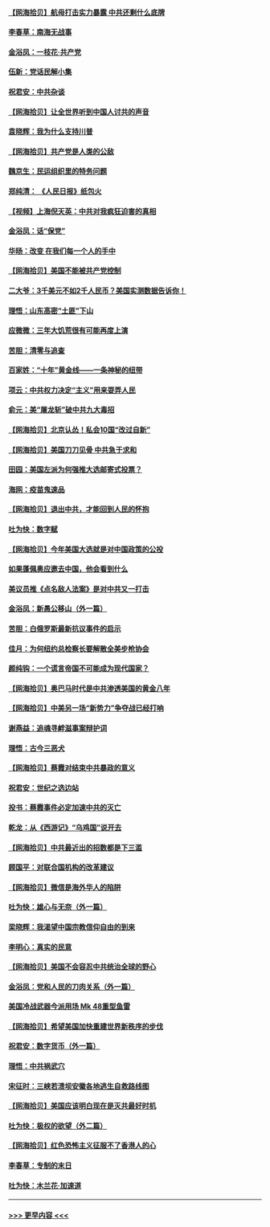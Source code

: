 #### [【网海拾贝】航母打击实力暴露 中共还剩什么底牌](../pages/nsc993/n12371825.md?t=09020451) 
#### [李春草：南海无战事](../pages/nsc993/n12371159.md?t=09020451) 
#### [金浴凤：一枝花·共产党](../pages/nsc993/n12368757.md?t=09020451) 
#### [伍新：党话民解小集](../pages/nsc993/n12366907.md?t=09020451) 
#### [祝君安：中共杂谈](../pages/nsc993/n12366076.md?t=09020451) 
#### [【网海拾贝】让全世界听到中国人讨共的声音](../pages/nsc993/n12365569.md?t=09020451) 
#### [袁晓辉：我为什么支持川普](../pages/nsc993/n12362670.md?t=09020451) 
#### [【网海拾贝】共产党是人类的公敌](../pages/nsc993/n12363182.md?t=09020451) 
#### [魏京生：民运组织里的特务问题](../pages/nsc993/n12363010.md?t=09020451) 
#### [郑纯清： 《人民日报》纸包火](../pages/nsc993/n12362706.md?t=09020451) 
#### [【视频】上海倪天英：中共对我疯狂迫害的真相](../pages/nsc993/n12356341.md?t=09020451) 
#### [金浴凤：话“保党”](../pages/nsc993/n12361867.md?t=09020451) 
#### [华旸：改变 在我们每一个人的手中](../pages/nsc993/n12361774.md?t=09020451) 
#### [【网海拾贝】美国不能被共产党控制](../pages/nsc993/n12360271.md?t=09020451) 
#### [二大爷：3千美元不如2千人民币？美国实测数据告诉你！](../pages/nsc993/n12358563.md?t=09020451) 
#### [理悟：山东高密“土匪”下山](../pages/nsc993/n12358535.md?t=09020451) 
#### [应微微：三年大饥荒很有可能再度上演](../pages/nsc993/n12358523.md?t=09020451) 
#### [苦胆：清零与追查](../pages/nsc993/n12358501.md?t=09020451) 
#### [百家姓：“十年”黄金线——一条神秘的纽带](../pages/nsc993/n12358319.md?t=09020451) 
#### [项云：中共权力决定“主义”用来耍弄人民](../pages/nsc993/n12358172.md?t=09020451) 
#### [俞元：美“屠龙斩”破中共九大毒招](../pages/nsc993/n12357822.md?t=09020451) 
#### [【网海拾贝】北京认怂！私会10国“改过自新”](../pages/nsc993/n12357784.md?t=09020451) 
#### [【网海拾贝】美国刀刀见骨 中共急于求和](../pages/nsc993/n12355511.md?t=09020451) 
#### [田园：美国左派为何强推大选邮寄式投票？](../pages/nsc993/n12352963.md?t=09020451) 
#### [海网：疫苗鬼速品](../pages/nsc993/n12354438.md?t=09020451) 
#### [【网海拾贝】退出中共，才能回到人民的怀抱](../pages/nsc993/n12352634.md?t=09020451) 
#### [吐为快：数字赋](../pages/nsc993/n12352317.md?t=09020451) 
#### [【网海拾贝】今年美国大选就是对中国政策的公投](../pages/nsc993/n12350973.md?t=09020451) 
#### [如果蓬佩奥应邀去中国，他会看到什么](../pages/nsc993/n12350945.md?t=09020451) 
#### [美议员推《点名敌人法案》是对中共又一打击](../pages/nsc993/n12350765.md?t=09020451) 
#### [金浴凤：新愚公移山（外一篇）](../pages/nsc993/n12350253.md?t=09020451) 
#### [苦胆：白俄罗斯最新抗议事件的启示](../pages/nsc993/n12349989.md?t=09020451) 
#### [佳月：为何纽约总检察长要解散全美步枪协会](../pages/nsc993/n12349939.md?t=09020451) 
#### [颜纯钩：一个谎言帝国不可能成为现代国家？](../pages/nsc993/n12349898.md?t=09020451) 
#### [【网海拾贝】奥巴马时代是中共渗透美国的黄金八年](../pages/nsc993/n12349284.md?t=09020451) 
#### [【网海拾贝】中美另一场“新势力”争夺战已经打响](../pages/nsc993/n12346998.md?t=09020451) 
#### [谢燕益：追魂寻衅滋事案辩护词](../pages/nsc993/n12346892.md?t=09020451) 
#### [理悟：古今三恶犬](../pages/nsc993/n12345190.md?t=09020451) 
#### [【网海拾贝】蔡霞对结束中共暴政的意义](../pages/nsc993/n12344263.md?t=09020451) 
#### [祝君安：世纪之选边站](../pages/nsc993/n12342382.md?t=09020451) 
#### [投书：蔡霞事件必定加速中共的灭亡](../pages/nsc993/n12341881.md?t=09020451) 
#### [乾龙：从《西游记》“乌鸡国”说开去](../pages/nsc993/n12341690.md?t=09020451) 
#### [【网海拾贝】中共最近出的招数都是下三滥](../pages/nsc993/n12341593.md?t=09020451) 
#### [顾国平：对联合国机构的改革建议](../pages/nsc993/n12339928.md?t=09020451) 
#### [【网海拾贝】微信是海外华人的陷阱](../pages/nsc993/n12338868.md?t=09020451) 
#### [吐为快：雄心与无奈（外一篇）](../pages/nsc993/n12338132.md?t=09020451) 
#### [梁晓辉：我渴望中国宗教信仰自由的到来](../pages/nsc993/n12336657.md?t=09020451) 
#### [李明心：真实的民意](../pages/nsc993/n12336089.md?t=09020451) 
#### [【网海拾贝】美国不会容忍中共统治全球的野心](../pages/nsc993/n12336063.md?t=09020451) 
#### [金浴凤：党和人民的刀肉关系（外一篇）](../pages/nsc993/n12335834.md?t=09020451) 
#### [美国冷战武器今派用场 Mk 48重型鱼雷](../pages/nsc993/n12335354.md?t=09020451) 
#### [【网海拾贝】希望美国加快重建世界新秩序的步伐](../pages/nsc993/n12334224.md?t=09020451) 
#### [祝君安：数字货币（外一篇）](../pages/nsc993/n12334186.md?t=09020451) 
#### [理悟：中共祸武穴](../pages/nsc993/n12333962.md?t=09020451) 
#### [宋征时：三峡若溃坝安徽各地逃生自救路线图](../pages/nsc993/n12332450.md?t=09020451) 
#### [【网海拾贝】美国应该明白现在是灭共最好时机](../pages/nsc993/n12332313.md?t=09020451) 
#### [吐为快：极权的欲望（外二篇）](../pages/nsc993/n12332089.md?t=09020451) 
#### [【网海拾贝】红色恐怖主义征服不了香港人的心](../pages/nsc993/n12329296.md?t=09020451) 
#### [李春草：专制的末日](../pages/nsc993/n12329079.md?t=09020451) 
#### [吐为快：木兰花‧加速道](../pages/nsc993/n12327366.md?t=09020451) 

----
#### [ >>> 更早内容 <<< ](../indexes/nsc993-earlier.md)
